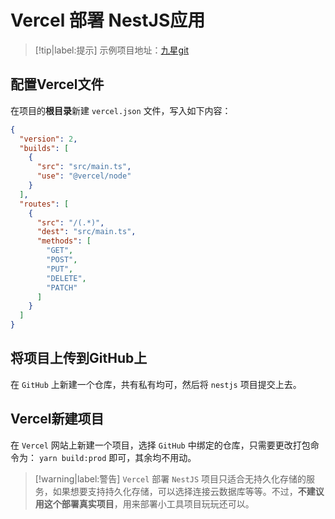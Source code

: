 # Vercel 部署 NestJS应用

> [!tip|label:提示]
> 示例项目地址：[九星git](https://git.9xing.cn/9xing-utils/api-server/ip2region)


## 配置Vercel文件

在项目的**根目录**新建 `vercel.json` 文件，写入如下内容：

```json
{
  "version": 2,
  "builds": [
    {
      "src": "src/main.ts",
      "use": "@vercel/node"
    }
  ],
  "routes": [
    {
      "src": "/(.*)",
      "dest": "src/main.ts",
      "methods": [
        "GET",
        "POST",
        "PUT",
        "DELETE",
        "PATCH"
      ]
    }
  ]
}
```

## 将项目上传到GitHub上

在 `GitHub` 上新建一个仓库，共有私有均可，然后将 `nestjs` 项目提交上去。

## Vercel新建项目

在 `Vercel` 网站上新建一个项目，选择 `GitHub` 中绑定的仓库，只需要更改打包命令为： `yarn build:prod` 即可，其余均不用动。

> [!warning|label:警告]
> `Vercel` 部署 `NestJS` 项目只适合无持久化存储的服务，如果想要支持持久化存储，可以选择连接云数据库等等。不过，**不建议用这个部署真实项目**，用来部署小工具项目玩玩还可以。

